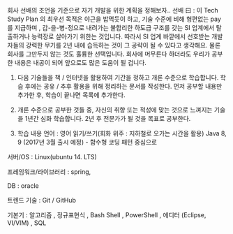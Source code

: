 회사 선배의 조언을 기준으로 자기 개발을 위한 계획을 정해보자..
선배 曰 : 이 Tech Study Plan 의 최우선 목적은 야근을 밥먹듯이 하고, 기술 수준에 비해 형편없는 pay 를 지급하며
          , 갑-을-병-정으로 내려가는 불합리한 하도급 구조를 갖는 SI 업계에서 탈출하거나 능력장로 살아가기 위한는 것입니다.
          따라서 SI 업계 바깥에서 선호받는 개발자들의 강력한 무기를 2년 내에 습득하는 것이 그 공략이 될 수 있다고 생각해요.
          물론 회사를 그만두지 않는 것도 훌륭한 선택입니다. 
          회사에 머무른다 하더라도 우리가 공부한 내용은 내공이 되어 앞으로도 많은 도움이 될 겁니다.

1. 다음 기술들을 책 / 인터넷을 활용하여 기간을 정하고 개론 수준으로 학습합니다. 
   학습 후에는 공유 / 추후 활용을 위해 정리하는 문서를 작성한다.
   먼저 공부할 내용만 추가한 후, 학습이 끝나면 목록에 추가한다.

2. 개론 수준으로 공부한 것들 중, 자신의 취향 또는 적성에 맞는 것으로 느껴지는 기술을 1년간 심화 학습합니다.
2년 후 전문가가 될 것을 목표로 공부한다.

3. 학습 내용
언어 : 영어 읽기/쓰기(회화 위주 : 지하철로 오가는 시간을 활용)
       Java 8, 9 (2017년 3월 출시 예정) - 함수형 코딩 패턴 중심으로

서버/OS : Linux(ubuntu 14. LTS)

프레임워크/라이브러리 : spring, 

DB : oracle

트렌드 기술 : Git / GitHub

기본기 : 알고리즘
       , 정규표현식
       , Bash Shell
       , PowerShell
       , 에디터 (Eclipse, VI/VIM)
       , SQL 
